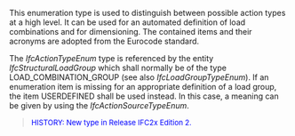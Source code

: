 ﻿This enumeration type is used to distinguish between possible action types at a high level. It can be used for an automated definition of load combinations and for dimensioning. The contained items and their acronyms are adopted from the Eurocode standard.

The _IfcActionTypeEnum_ type is referenced by the entity _IfcStructuralLoadGroup_ which shall normally be of the type LOAD_COMBINATION_GROUP (see also _IfcLoadGroupTypeEnum_). If an enumeration item is missing for an appropriate definition of a load group, the item USERDEFINED shall be used instead. In this case, a meaning can be given by using the _IfcActionSourceTypeEnum_.

> <font color="#0000FF" size="-1">HISTORY: New type in Release IFC2x
		  Edition 2. </font>
>
